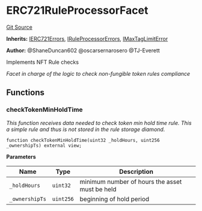 # ERC721RuleProcessorFacet
[Git Source](https://github.com/thrackle-io/tron/blob/5d067d497731c6b73733c2217dfac1db063f1640/src/protocol/economic/ruleProcessor/ERC721RuleProcessorFacet.sol)

**Inherits:**
[IERC721Errors](/src/common/IErrors.sol/interface.IERC721Errors.md), [IRuleProcessorErrors](/src/common/IErrors.sol/interface.IRuleProcessorErrors.md), [IMaxTagLimitError](/src/common/IErrors.sol/interface.IMaxTagLimitError.md)

**Author:**
@ShaneDuncan602 @oscarsernarosero @TJ-Everett

Implements NFT Rule checks

*Facet in charge of the logic to check non-fungible token rules compliance*


## Functions
### checkTokenMinHoldTime

*This function receives data needed to check token min hold time rule. This a simple rule and thus is not stored in the rule storage diamond.*


```solidity
function checkTokenMinHoldTime(uint32 _holdHours, uint256 _ownershipTs) external view;
```
**Parameters**

|Name|Type|Description|
|----|----|-----------|
|`_holdHours`|`uint32`|minimum number of hours the asset must be held|
|`_ownershipTs`|`uint256`|beginning of hold period|


